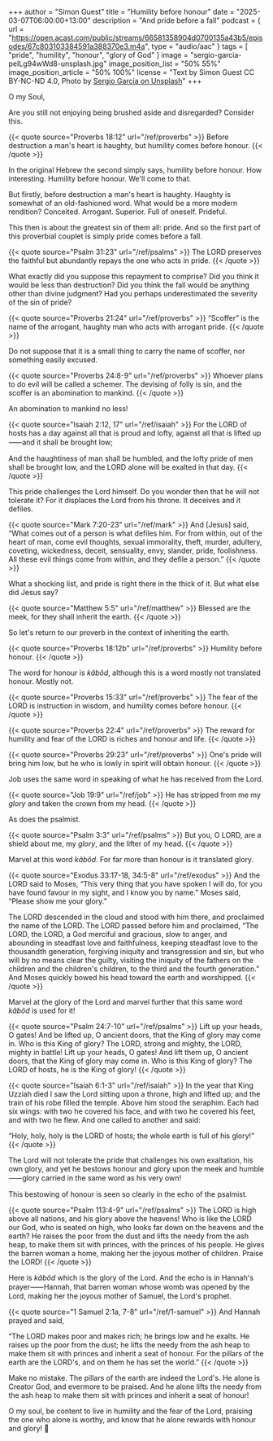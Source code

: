 +++
author = "Simon Guest"
title = "Humility before honour"
date = "2025-03-07T06:00:00+13:00"
description = "And pride before a fall"
podcast = { url = "https://open.acast.com/public/streams/66581358904d0700135a43b5/episodes/67c803103384591a388370e3.m4a", type = "audio/aac" }
tags = [ "pride", "humility", "honour", "glory of God" ]
image = "sergio-garcia-peILg94wWd8-unsplash.jpg"
image_position_list = "50% 55%"
image_position_article = "50% 100%"
license = "Text by Simon Guest CC BY-NC-ND 4.0, Photo by [Sergio García on Unsplash](https://unsplash.com/photos/a-tall-pillar-with-a-sky-background-peILg94wWd8)"
+++

O my Soul,

Are you still not enjoying being brushed aside and disregarded? Consider this.

{{< quote source="Proverbs 18:12" url="/ref/proverbs" >}}
Before destruction a man's heart is haughty, but humility comes before honour.
{{< /quote >}}

In the original Hebrew the second simply says, humility before honour. How interesting. Humility before honour. We'll come to that.

But firstly, before destruction a man's heart is haughty. Haughty is somewhat of an old-fashioned word. What would be a more modern rendition? Conceited. Arrogant. Superior. Full of oneself. Prideful.

This then is about the greatest sin of them all: pride. And so the first part of this proverbial couplet is simply pride comes before a fall.

{{< quote source="Psalm 31:23" url="/ref/psalms" >}}
The LORD preserves the faithful but abundantly repays the one who acts in pride.
{{< /quote >}}

What exactly did you suppose this repayment to comprise? Did you think it would be less than destruction? Did you think the fall would be anything other than divine judgment? Had you perhaps underestimated the severity of the sin of pride?

{{< quote source="Proverbs 21:24" url="/ref/proverbs" >}}
“Scoffer” is the name of the arrogant, haughty man who acts with arrogant pride.
{{< /quote >}}

Do not suppose that it is a small thing to carry the name of scoffer, nor something easily excused.

{{< quote source="Proverbs 24:8-9" url="/ref/proverbs" >}}
Whoever plans to do evil will be called a schemer. The devising of folly is sin, and the scoffer is an abomination to mankind.
{{< /quote >}}

An abomination to mankind no less!

{{< quote source="Isaiah 2:12, 17" url="/ref/isaiah" >}}
For the LORD of hosts has a day against all that is proud and lofty, against all that is lifted up⸺and it shall be brought low;

And the haughtiness of man shall be humbled, and the lofty pride of men shall be brought low, and the LORD alone will be exalted in that day.
{{< /quote >}}

This pride challenges the Lord himself. Do you wonder then that he will not tolerate it? For it displaces the Lord from his throne. It deceives and it defiles.

{{< quote source="Mark 7:20-23" url="/ref/mark" >}}
And [Jesus] said, “What comes out of a person is what defiles him. For from within, out of the heart of man, come evil thoughts, sexual immorality, theft, murder, adultery, coveting, wickedness, deceit, sensuality, envy, slander, pride, foolishness. All these evil things come from within, and they defile a person.”
{{< /quote >}}

What a shocking list, and pride is right there in the thick of it. But what else did Jesus say?

{{< quote source="Matthew 5:5" url="/ref/matthew" >}}
Blessed are the meek, for they shall inherit the earth.
{{< /quote >}}

So let's return to our proverb in the context of inheriting the earth.

{{< quote source="Proverbs 18:12b" url="/ref/proverbs" >}}
Humility before honour.
{{< /quote >}}

The word for honour is _kâbôd_, although this is a word mostly not translated honour. Mostly not.

{{< quote source="Proverbs 15:33" url="/ref/proverbs" >}}
The fear of the LORD is instruction in wisdom, and humility comes before honour.
{{< /quote >}}

{{< quote source="Proverbs 22:4" url="/ref/proverbs" >}}
The reward for humility and fear of the LORD is riches and honour and life.⁠
{{< /quote >}}

{{< quote source="Proverbs 29:23" url="/ref/proverbs" >}}
One's pride will bring him low, but he who is lowly in spirit will obtain honour.
{{< /quote >}}

Job uses the same word in speaking of what he has received from the Lord.

{{< quote source="Job 19:9" url="/ref/job" >}}
He has stripped from me my _glory_ and taken the crown from my head.
{{< /quote >}}

As does the psalmist.

{{< quote source="Psalm 3:3" url="/ref/psalms" >}}
But you, O LORD, are a shield about me, my _glory_, and the lifter of my head.
{{< /quote >}}

Marvel at this word _kâbôd_. For far more than honour is it translated glory.

{{< quote source="Exodus 33:17-18, 34:5-8" url="/ref/exodus" >}}
And the LORD said to Moses, “This very thing that you have spoken I will do, for you have found favour in my sight, and I know you by name.” Moses said, “Please show me your glory.”

The LORD descended in the cloud and stood with him there, and proclaimed the name of the LORD. The LORD passed before him and proclaimed, “The LORD, the LORD, a God merciful and gracious, slow to anger, and abounding in steadfast love and faithfulness, keeping steadfast love to the thousandth generation, forgiving iniquity and transgression and sin, but who will by no means clear the guilty, visiting the iniquity of the fathers on the children and the children's children, to the third and the fourth generation.” And Moses quickly bowed his head toward the earth and worshipped.
{{< /quote >}}

Marvel at the glory of the Lord and marvel further that this same word _kâbôd_ is used for it!

{{< quote source="Psalm 24:7-10" url="/ref/psalms" >}}
Lift up your heads, O gates! And be lifted up, O ancient doors, that the King of glory may come in. Who is this King of glory? The LORD, strong and mighty, the LORD, mighty in battle! Lift up your heads, O gates! And lift them up, O ancient doors, that the King of glory may come in. Who is this King of glory? The LORD of hosts, he is the King of glory!
{{< /quote >}}

{{< quote source="Isaiah 6:1-3" url="/ref/isaiah" >}}
In the year that King Uzziah died I saw the Lord sitting upon a throne, high and lifted up; and the train of his robe filled the temple. Above him stood the seraphim. Each had six wings: with two he covered his face, and with two he covered his feet, and with two he flew. And one called to another and said:

“Holy, holy, holy is the LORD of hosts; the whole earth is full of his glory!”⁠
{{< /quote >}}

The Lord will not tolerate the pride that challenges his own exaltation, his own glory, and yet he bestows honour and glory upon the meek and humble⸺glory carried in the same word as his very own!

This bestowing of honour is seen so clearly in the echo of the psalmist.

{{< quote source="Psalm 113:4-9" url="/ref/psalms" >}}
The LORD is high above all nations, and his glory above the heavens! Who is like the LORD our God, who is seated on high, who looks far down on the heavens and the earth? He raises the poor from the dust and lifts the needy from the ash heap, to make them sit with princes, with the princes of his people. He gives the barren woman a home, making her the joyous mother of children. Praise the LORD!
{{< /quote >}}

Here is _kâbôd_ which is the glory of the Lord. And the echo is in Hannah's prayer⸺Hannah, that barren woman whose womb was opened by the Lord, making her the joyous mother of Samuel, the Lord's prophet.

{{< quote source="1 Samuel 2:1a, 7-8" url="/ref/1-samuel" >}}
And Hannah prayed and said,

“The LORD makes poor and makes rich; he brings low and he exalts. He raises up the poor from the dust; he lifts the needy from the ash heap to make them sit with princes and inherit a seat of honour. For the pillars of the earth are the LORD's, and on them he has set the world.”
{{< /quote >}}

Make no mistake. The pillars of the earth are indeed the Lord's. He alone is Creator God, and evermore to be praised. And he alone lifts the needy from the ash heap to make them sit with princes and inherit a seat of honour!

O my soul, be content to live in humility and the fear of the Lord, praising the one who alone is worthy, and know that he alone rewards with honour and glory! 🙏
